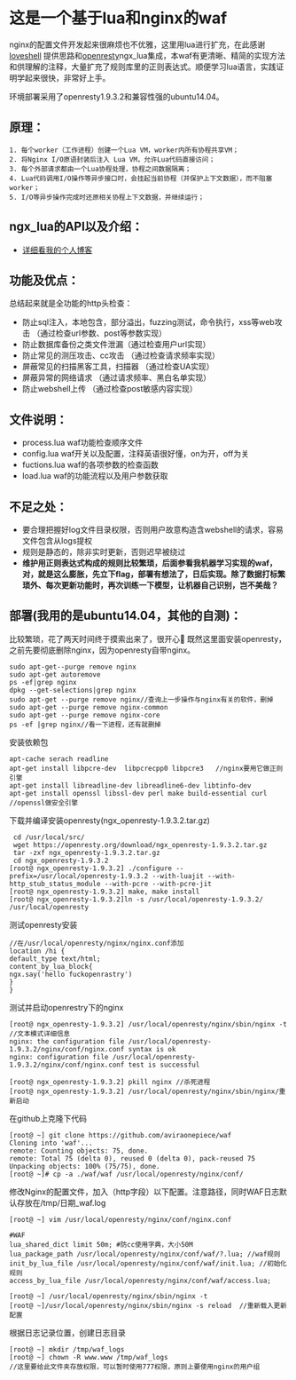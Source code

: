 
# 这是一个基于lua和nginx的waf


nginx的配置文件开发起来很麻烦也不优雅，这里用lua进行扩充，在此感谢[loveshell](https://github.com/loveshell/ngx_lua_waf) 提供思路和[openresty](https://github.com/agentzh)ngx_lua集成，本waf有更清晰、精简的实现方法和供理解的注释，大量扩充了规则库里的正则表达式。顺便学习lua语言，实践证明学起来很快，非常好上手。

环境部署采用了openresty1.9.3.2和兼容性强的ubuntu14.04。

## 原理：
    1. 每个worker（工作进程）创建一个Lua VM，worker内所有协程共享VM；
    2. 将Nginx I/O原语封装后注入 Lua VM，允许Lua代码直接访问；
    3. 每个外部请求都由一个Lua协程处理，协程之间数据隔离；
    4. Lua代码调用I/O操作等异步接口时，会挂起当前协程（并保护上下文数据），而不阻塞worker；
    5. I/O等异步操作完成时还原相关协程上下文数据，并继续运行；

## ngx_lua的API以及介绍：
 - [详细看我的个人博客](http://notesus.cn/?p=234)

## 功能及优点：

总结起来就是全功能的http头检查：    
-   防止sql注入，本地包含，部分溢出，fuzzing测试，命令执行，xss等web攻击 （通过检查url参数、post等参数实现）
-   防止数据库备份之类文件泄漏（通过检查用户url实现）
-   防止常见的测压攻击、cc攻击 （通过检查请求频率实现）
-   屏蔽常见的扫描黑客工具，扫描器 （通过检查UA实现）
-   屏蔽异常的网络请求 （通过请求频率、黑白名单实现）
-   防止webshell上传 （通过检查post敏感内容实现）

## 文件说明：
- process.lua waf功能检查顺序文件
- config.lua  waf开关以及配置，注释英语很好懂，on为开，off为关
- fuctions.lua waf的各项参数的检查函数
- load.lua     waf的功能流程以及用户参数获取

## 不足之处：
- 要合理把握好log文件目录权限，否则用户故意构造含webshell的请求，容易文件包含从logs提权
- 规则是静态的，除非实时更新，否则迟早被绕过
- **维护用正则表达式构成的规则比较繁琐，后面参看我机器学习实现的waf，对，就是这么膨胀，先立下flag，部署有想法了，日后实现。除了数据打标繁琐外、每次更新功能时，再次训练一下模型，让机器自己识别，岂不美哉？**

## 部署(我用的是ubuntu14.04，其他的自测)：
比较繁琐，花了两天时间终于摸索出来了，很开心🌝
既然这里面安装openresty，之前先要彻底删除nginx，因为openresty自带nginx。
```
sudo apt-get--purge remove nginx
sudo apt-get autoremove
ps -ef|grep nginx
dpkg --get-selections|grep nginx 
sudo apt-get --purge remove nginx//查询上一步操作与nginx有关的软件，删掉
sudo apt-get --purge remove nginx-common
sudo apt-get --purge remove nginx-core
ps -ef |grep nginx//看一下进程，还有就删掉
```
安装依赖包

```
apt-cache serach readline
apt-get install libpcre-dev  libpcrecpp0 libpcre3   //nginx要用它做正则引擎
apt-get install libreadline-dev libreadline6-dev libtinfo-dev
apt-get install openssl libssl-dev perl make build-essential curl   
//openssl做安全引擎
```
下载并编译安装openresty(ngx_openresty-1.9.3.2.tar.gz)
```
 cd /usr/local/src/
 wget https://openresty.org/download/ngx_openresty-1.9.3.2.tar.gz
 tar -zxf ngx_openresty-1.9.3.2.tar.gz
 cd ngx_openresty-1.9.3.2
[root@ ngx_openresty-1.9.3.2] ./configure --prefix=/usr/local/openresty-1.9.3.2 --with-luajit --with-http_stub_status_module --with-pcre --with-pcre-jit
[root@ ngx_openresty-1.9.3.2] make, make install
[root@ ngx_openresty-1.9.3.2]ln -s /usr/local/openresty-1.9.3.2/ /usr/local/openresty
```
测试openresty安装

```
//在/usr/local/openresty/nginx/nginx.conf添加
location /hi {
default_type text/html;
content_by_lua_block{
ngx.say('hello fuckopenrastry')
}
}
```

测试并启动openrestry下的nginx

```
[root@ ngx_openresty-1.9.3.2] /usr/local/openresty/nginx/sbin/nginx -t //文本模式详细信息
nginx: the configuration file /usr/local/openresty-1.9.3.2/nginx/conf/nginx.conf syntax is ok
nginx: configuration file /usr/local/openresty-1.9.3.2/nginx/conf/nginx.conf test is successful

[root@ ngx_openresty-1.9.3.2] pkill nginx //杀死进程
[root@ ngx_openresty-1.9.3.2] /usr/local/openresty/nginx/sbin/nginx/重新启动
```

在github上克隆下代码

```
[root@ ~] git clone https://github.com/aviraonepiece/waf
Cloning into 'waf'...
remote: Counting objects: 75, done.
remote: Total 75 (delta 0), reused 0 (delta 0), pack-reused 75
Unpacking objects: 100% (75/75), done.
[root@ ~]# cp -a ./waf/waf /usr/local/openresty/nginx/conf/
```
修改Nginx的配置文件，加入（http字段）以下配置。注意路径，同时WAF日志默认存放在/tmp/日期_waf.log

```
[root@ ~] vim /usr/local/openresty/nginx/conf/nginx.conf
```
```
#WAF
lua_shared_dict limit 50m; #防cc使用字典，大小50M
lua_package_path /usr/local/openresty/nginx/conf/waf/?.lua; //waf规则
init_by_lua_file /usr/local/openresty/nginx/conf/waf/init.lua; //初始化规则
access_by_lua_file /usr/local/openresty/nginx/conf/waf/access.lua;

[root@ ~] /usr/local/openresty/nginx/sbin/nginx -t
[root@ ~]/usr/local/openresty/nginx/sbin/nginx -s reload  //重新载入更新配置
```


根据日志记录位置，创建日志目录

```
[root@ ~] mkdir /tmp/waf_logs
[root@ ~] chown -R www.www /tmp/waf_logs 
//这里要给此文件夹存放权限，可以暂时使用777权限，原则上要使用nginx的用户组
```
